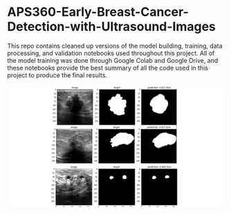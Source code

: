 # APS360-Early-Breast-Cancer-Detection-with-Ultrasound-Images
This repo contains cleaned up versions of the model building, training, data processing, and validation notebooks used throughout this project. All of the model training was done through Google Colab and Google Drive, and these notebooks provide the best summary of all the code used in this project to produce the final results.

![alt text](test_sample.png)
